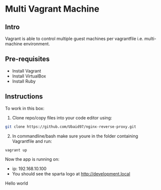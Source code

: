 # Multi Vagrant Machine

## Intro
Vagrant is able to control multiple guest machines per vagrantfile i.e. multi-machine environment.

## Pre-requisites
- Install Vagrant
- Install VirtualBox
- Install Ruby

## Instructions
To work in this box:
1. Clone repo/copy files into your code editor using:
```bash
git clone https://github.com/Ubaid97/nginx-reverse-proxy.git
```
2. In commandline/bash make sure youre in the folder containing Vagrantfile and run:
```bash
vagrant up
```

Now the app is running on:
- ip: 192.168.10.100
- You should see the sparta logo at http://development.local

Hello world

